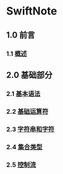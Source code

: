 # SwiftNote
## 1.0 前言
### 1.1 [概述](https://github.com/CuanXiangDeYun/SwiftNote/blob/master/Swift4.2/Swift4.2/Chapter01/1.0Foreword.md)

## 2.0 基础部分
### 2.1 [基本语法](https://github.com/CuanXiangDeYun/SwiftNote/blob/master/Swift4.2/Swift4.2/Chapter02/2.1BasicGrammar.md)

### 2.2 [基础运算符](https://github.com/CuanXiangDeYun/SwiftNote/blob/master/Swift4.2/Swift4.2/Chapter02/2.2BasicOperators.md)

### 2.3 [字符串和字符](https://github.com/CuanXiangDeYun/SwiftNote/blob/master/Swift4.2/Swift4.2/Chapter02/2.3StringsAndCharacters.md)

### 2.4 [集合类型](https://github.com/CuanXiangDeYun/SwiftNote/blob/0cd251f0cd84a61d37a769102f90cbf4a6d09c7b/Swift4.2/Swift4.2/Chapter02/2.4CollectionTypes.md)

### 2.5 [控制流]()


